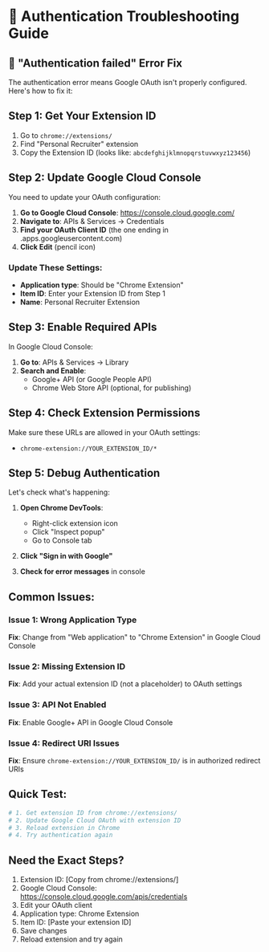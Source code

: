 # 🔧 Authentication Troubleshooting Guide

## 🚨 "Authentication failed" Error Fix

The authentication error means Google OAuth isn't properly configured. Here's how to fix it:

## Step 1: Get Your Extension ID
1. Go to `chrome://extensions/`
2. Find "Personal Recruiter" extension
3. Copy the Extension ID (looks like: `abcdefghijklmnopqrstuvwxyz123456`)

## Step 2: Update Google Cloud Console
You need to update your OAuth configuration:

1. **Go to Google Cloud Console**: https://console.cloud.google.com/
2. **Navigate to**: APIs & Services → Credentials
3. **Find your OAuth Client ID** (the one ending in .apps.googleusercontent.com)
4. **Click Edit** (pencil icon)

### Update These Settings:
- **Application type**: Should be "Chrome Extension" 
- **Item ID**: Enter your Extension ID from Step 1
- **Name**: Personal Recruiter Extension

## Step 3: Enable Required APIs
In Google Cloud Console:
1. **Go to**: APIs & Services → Library
2. **Search and Enable**:
   - Google+ API (or Google People API)
   - Chrome Web Store API (optional, for publishing)

## Step 4: Check Extension Permissions
Make sure these URLs are allowed in your OAuth settings:
- `chrome-extension://YOUR_EXTENSION_ID/*`

## Step 5: Debug Authentication
Let's check what's happening:

1. **Open Chrome DevTools**:
   - Right-click extension icon
   - Click "Inspect popup"
   - Go to Console tab

2. **Click "Sign in with Google"**
3. **Check for error messages** in console

## Common Issues:

### Issue 1: Wrong Application Type
**Fix**: Change from "Web application" to "Chrome Extension" in Google Cloud Console

### Issue 2: Missing Extension ID
**Fix**: Add your actual extension ID (not a placeholder) to OAuth settings

### Issue 3: API Not Enabled
**Fix**: Enable Google+ API in Google Cloud Console

### Issue 4: Redirect URI Issues
**Fix**: Ensure `chrome-extension://YOUR_EXTENSION_ID/` is in authorized redirect URIs

## Quick Test:
```bash
# 1. Get extension ID from chrome://extensions/
# 2. Update Google Cloud OAuth with extension ID
# 3. Reload extension in Chrome
# 4. Try authentication again
```

## Need the Exact Steps?
1. Extension ID: [Copy from chrome://extensions/]
2. Google Cloud Console: https://console.cloud.google.com/apis/credentials
3. Edit your OAuth client
4. Application type: Chrome Extension
5. Item ID: [Paste your extension ID]
6. Save changes
7. Reload extension and try again
